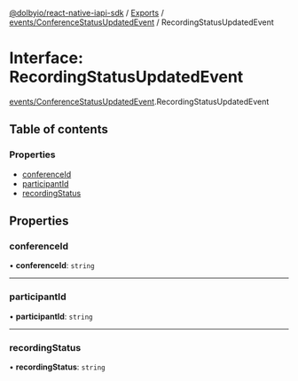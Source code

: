[@dolbyio/react-native-iapi-sdk](../README.md) / [Exports](../modules.md) / [events/ConferenceStatusUpdatedEvent](../modules/events_ConferenceStatusUpdatedEvent.md) / RecordingStatusUpdatedEvent

# Interface: RecordingStatusUpdatedEvent

[events/ConferenceStatusUpdatedEvent](../modules/events_ConferenceStatusUpdatedEvent.md).RecordingStatusUpdatedEvent

## Table of contents

### Properties

- [conferenceId](events_ConferenceStatusUpdatedEvent.RecordingStatusUpdatedEvent.md#conferenceid)
- [participantId](events_ConferenceStatusUpdatedEvent.RecordingStatusUpdatedEvent.md#participantid)
- [recordingStatus](events_ConferenceStatusUpdatedEvent.RecordingStatusUpdatedEvent.md#recordingstatus)

## Properties

### conferenceId

• **conferenceId**: `string`

___

### participantId

• **participantId**: `string`

___

### recordingStatus

• **recordingStatus**: `string`
